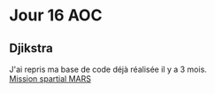 # Jour 16 AOC
## Djikstra
J'ai repris ma base de code déjà réalisée il y a 3 mois.
<br/>
[Mission spartial MARS](https://github.com/math-dev-24/missionSpatialMars)